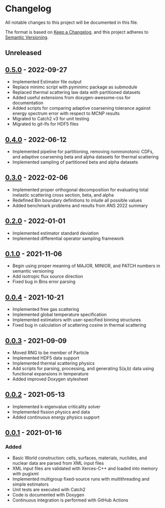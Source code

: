 # Changelog
All notable changes to this project will be documented in this file.

The format is based on [Keep a Changelog](https://keepachangelog.com/en/1.0.0/),
and this project adheres to [Semantic Versioning](https://semver.org/spec/v2.0.0.html).

## Unreleased

## [0.5.0] - 2022-09-27
- Implemented Estimator file output
- Replace minimc script with pyminimc package as submodule
- Replaced thermal scattering law data with partitioned datasets
- Added useful extensions from doxygen-awesome-css for documentation
- Added scripts for comparing adaptive coarsening tolerance against energy
  spectrum error with respect to MCNP results
- Migrated to Catch2 v3 for unit testing
- Migrated to git-lfs for HDF5 files

## [0.4.0] - 2022-06-12
- Implemented pipeline for partitioning, removing nonmonotonic CDFs, and
  adaptive coarsening beta and alpha datasets for thermal scattering
- Implemented sampling of partitioned beta and alpha datasets

## [0.3.0] - 2022-02-06
- Implemented proper orthogonal decomposition for evaluating total inelastic
  scattering cross section, beta, and alpha
- Redefined Bin boundary definitions to inlude all possible values
- Added benchmark problems and results from ANS 2022 summary

## [0.2.0] - 2022-01-01
- Implemented estimator standard deviation
- Implemented differential operator sampling framework

## [0.1.0] - 2021-11-06
- Begin using proper meaning of MAJOR, MINIOR, and PATCH numbers in semantic
  versioning
- Add isotropic flux source direction
- Fixed bug in Bins error parsing

## [0.0.4] - 2021-10-21
- Implemented free gas scattering
- Implemented global temperature specification
- Implemented estimators with user-specified binning structures
- Fixed bug in calculation of scattering cosine in thermal scattering

## [0.0.3] - 2021-09-09
- Moved RNG to be member of Particle
- Implemented HDF5 data support
- Implemented thermal scattering physics
- Add scripts for parsing, processing, and generating S(a,b) data using
  functional expansions in temperature
- Added improved Doxygen stylesheet

## [0.0.2] - 2021-05-13
- Implemented k-eigenvalue criticality solver
- Implemented fission physics and data
- Added continuous energy physics support

## [0.0.1] - 2021-01-16
### Added
- Basic World construction: cells, surfaces, materials, nuclides, and nuclear
  data are parsed from XML input files
- XML input files are validated with Xerces-C++ and loaded into memory with
  pugixml
- Implemented multigroup fixed-source runs with multithreading and simple
  estimators
- Unit tests are executed with Catch2
- Code is documented with Doxygen
- Continuous integration is performed with GitHub Actions

[Unreleased]: https://github.com/agtumulak/minimc/compare/v0.5.0...develop
[0.5.0]: https://github.com/agtumulak/minimc/releases/tag/v0.5.0
[0.4.0]: https://github.com/agtumulak/minimc/releases/tag/v0.4.0
[0.3.0]: https://github.com/agtumulak/minimc/releases/tag/v0.3.0
[0.2.0]: https://github.com/agtumulak/minimc/releases/tag/v0.2.0
[0.1.0]: https://github.com/agtumulak/minimc/releases/tag/v0.1.0
[0.0.4]: https://github.com/agtumulak/minimc/releases/tag/v0.0.4
[0.0.3]: https://github.com/agtumulak/minimc/releases/tag/v0.0.3
[0.0.2]: https://github.com/agtumulak/minimc/releases/tag/v0.0.2
[0.0.1]: https://github.com/agtumulak/minimc/releases/tag/v0.0.1
